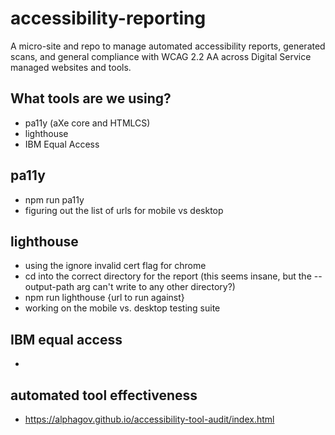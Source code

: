 # accessibility-reporting
A micro-site and repo to manage automated accessibility reports, generated scans, and general compliance with WCAG 2.2 AA across Digital Service managed websites and tools.

## What tools are we using?
- pa11y (aXe core and HTMLCS)
- lighthouse
- IBM Equal Access


## pa11y
- npm run pa11y 
- figuring out the list of urls for mobile vs desktop

## lighthouse
- using the ignore invalid cert flag for chrome
- cd into the correct directory for the report (this seems insane, but the --output-path arg can't write to any other directory?)
- npm run lighthouse {url to run against}
- working on the mobile vs. desktop testing suite

## IBM equal access
- 

## automated tool effectiveness
- https://alphagov.github.io/accessibility-tool-audit/index.html